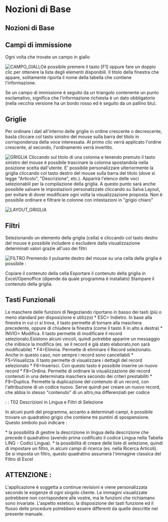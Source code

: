 # Nozioni di Base

## Nozioni di Base

## Campi di immissione

Ogni volta che trovate un campo in giallo

![CAMPO_GIALLO](http://localhost:3000/immagini/MBDOC_OPE-NGBASE_01/CAMPO_GIALLO.png)è possibile premere il tasto [F1] oppure fare un doppio clic per ottenere la lista degli elementi disponibili. Il titolo della finestra che appare, solitamente riporta il nome della tabella che contiene l'informazione.

Se un campo di immissione è seguito da un triangolo contenente un punto esclamativo, significa che l'informazione richiesta è un dato obbligatorio (nella vecchia versione ha un bordo rosso ed è seguito da un pallino blu).

## Griglie

Per ordinare i dati all'interno delle griglie in ordine crescente o decrescente, basta cliccare col tasto sinistro del mouse sulla barra del titolo in corrispondenza della voce interessata. Al primo clic verrà applicato l'ordine crescente, al secondo, l'ordinamento verrà invertito.

![GRIGLIA](http://localhost:3000/immagini/MBDOC_OPE-NGBASE_01/GRIGLIA.png)
Cliccando sul titolo di una colonna e tenendo premuto il tasto sinistro del mouse è possibile trascinare la colonna spostandola nella posizione scelta dall'utente. E' possibile personalizzare ulteriormente la griglia cliccando col tasto destro del mouse sulla barra del titolo (dove si legge "Articolo", "Descrizione", etc.). Apparirà l'elenco delle voci selezionabili per la compilazione della griglia.
A questo punto sarà anche possibile salvare le impostazioni personalizzate cliccando su Salva Layout, per evitare di dover modificare ogni volta la visualizzazione proposta.
Non è possibile ordinare e filtrare le colonne con intestazioni in "grigio chiaro"

![LAYOUT_GRIGLIA](http://localhost:3000/immagini/MBDOC_OPE-NGBASE_01/LAYOUT_GRIGLIA.png)
## Filtri

Selezionando un elemento della griglia (cella) e cliccando col tasto destro del mouse è possibile includere o escludere dalla visualizzazione determinati valori grazie all'uso dei filtri

![FILTRO](http://localhost:3000/immagini/MBDOC_OPE-NGBASE_01/FILTRO.png)
Premendo il pulsante destro del mouse su una cella della griglia è possibile : 

Copiare il contenuto della cella
Esportare il contenuto della griglia in Excel/Openoffice (dipende da quale programma è installato)
Stampare il contenuto della griglia.

## Tasti Funzionali

Le maschere delle funzioni di Negoziando riportano in basso dei tasti (più o meno standard per disposizione e utilizzo)
 \* ESC= Indietro. In base alla finestra in cui ci si trova, il tasto permette di tornare alla maschera precedente, oppure di chiudere la finestra (come il tasto X in alto a destra)
 \* INVIO= Modifica. Il tasto permette di modificare il record selezionato.Esistono alcuni vincoli, quindi potrebbe apparire un messaggio che inibisce la modifica (es. se il record è già stato elaborato,non sarà modificabile)
 \* F4=Elimina. Permette di eliminare il Record selezionato. Anche in questo caso, non sempre i record sono cancellabili
 \* F5=Visualizza. Il tasto permette di visualizzare i dettagli del record selezionato
 \* F6=Inserisci. Con questo tasto è possibile inserire un nuovo record
 \* F8=Ordina. Permette di ordinare la visualizzazione dei record contenuti in una determinata maschera secondo dei criteri prestabiliti
 \* F9=Duplica. Permette la duplicazione del contenuto di un record, con l'attribuzione di un codice nuovo. Serve quindi per creare un nuovo record, che abbia lo stesso "contenuto" di un altro,ma differenziati per codice

 :  :  T02 Descrizioni in Lingua e Filtri di Selezione

In alcuni punti del programma, accanto a determinati campi, è possibile trovare un quadratino grigio che contiene tre puntini di spospensione. Questo simbolo può indicare : 

 \* la possibilità di gestire la descrizione in lingua della descrizione che precede il quadratino (avendo prima codificato il codice Lingua nella Tabella LING - Codici Lingua).
 \* la possibilità di creare delle liste di selezione, quindi di impostare un filtro, in alcuni campi di ricerca (es. nella Ricerca Articoli). Se si imposta un filtro, questo quadratino assumerà l'immagine classica del Filtro di Excel

## ATTENZIONE : 
L'applicazione è soggetta a continue revisioni e viene personalizzata secondo le esigenze di ogni singolo cliente. Le immagini visualizzate potrebbere non corrispondere alle vostre, ma le funzioni che richiamano sono invariate. L'aspetto estetico, la disposizione dei tasti funzione ed il flusso delle procedure potrebbero essere differenti da quelle descritte nel presente manuale.

